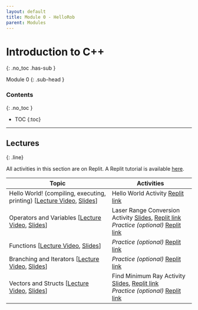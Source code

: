 ```yaml
---
layout: default
title: Module 0 - HelloRob
parent: Modules
---
```


# Introduction to C++
{: .no_toc .has-sub }

Module 0
{: .sub-head }

### Contents
{: .no_toc }

* TOC
{:toc}

---

## Lectures
{: .line}

All activities in this section are on Replit. A Replit tutorial is available [here](/tutorials/replit.html).

| Topic | Activities |
| ------| ---------- |
| Hello World! (compiling, executing, printing) [[Lecture Video](https://www.youtube.com/watch?v=nKu9H-CeptI), [Slides](https://drive.google.com/file/d/1O3lS9L1NqYID0yMjzrJC3iJMm9TqDyDU/view?usp=sharing)] | Hello World Activity [Replit link](https://replit.com/team/rob-102-dtc-s23/Hello-World) |
| Operators and Variables       [[Lecture Video](https://youtu.be/Vvys7lZa764), [Slides](https://drive.google.com/file/d/14XykOCt7tqCxdsuvFN-0G37T0LvOR5F7/view?usp=sharing)] | Laser Range Conversion Activity [Slides](https://drive.google.com/file/d/1ybbCBT3EIsJsmLQaKdkiSdK-KQv1JKZA/view?usp=sharing), [Replit link](https://replit.com/team/rob-102-dtc-s23/Practice-Functions) <br/> *Practice (optional)* [Replit link](https://replit.com/team/rob-102-dtc-s23/Practice-Variables-and-Operators)                     |
| Functions [[Lecture Video](https://www.youtube.com/watch?v=ZarKDScV_DQ), [Slides](https://drive.google.com/file/d/1SERC4e5agAUcuUXxjRklMkYcmoGNlyRY/view?usp=sharing)] | *Practice (optional)* [Replit link](https://replit.com/team/rob-102-dtc-s23/Practice-Functions)                                   |
| Branching and Iterators  [[Lecture Video](https://www.youtube.com/watch?v=W9g1TxN35Vs), [Slides](https://drive.google.com/file/d/1zwA0EzbwH-yCbDLOflduf7Ur37MDywqP/view?usp=sharing)] | *Practice (optional)* [Replit link](https://replit.com/team/rob-102-dtc-s23/Practice-Branching-and-Loops)                         |
| Vectors and Structs  [[Lecture Video](https://www.youtube.com/watch?v=4Hfr6zcVHFo), [Slides](https://drive.google.com/file/d/1e5n7GW69icHEU6NihUd4I7p7vlNpd9zk/view?usp=sharing)] | Find Minimum Ray Activity [Slides](https://drive.google.com/file/d/13Aqc1r66qfUMmdPK2UgdAkL7VdonYnHN/view?usp=sharing), [Replit link](https://replit.com/team/rob-102-dtc-s23/Find-Minimum-Ray) <br/> *Practice (optional)* [Replit link](https://replit.com/team/rob-102-dtc-s23/Practice-Vectors)                                   |

